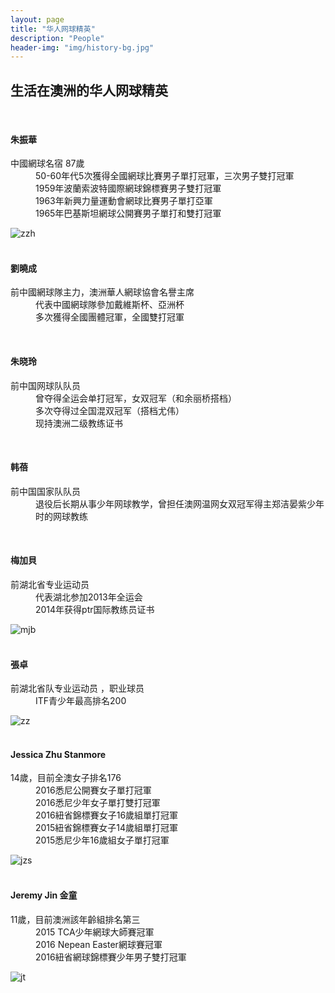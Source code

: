 ```yaml
---
layout: page
title: "华人网球精英"
description: "People"
header-img: "img/history-bg.jpg"
---
```

<h2>生活在澳洲的华人网球精英</h2>
<br>
<div class="row">
  <div class="col-xs-12 col-sm-12 col-md-3 col-lg-3">
    <h4>朱振華</h4>
  </div>
  <div class="col-xs-12 col-sm-12 col-md-offset-1 col-md-8 col-lg-offset-1 col-lg-8">
    <dl>
      <dt>中國網球名宿 87歲</dt>
      <dd>50-60年代5次獲得全國網球比賽男子單打冠軍，三次男子雙打冠軍</dd>
      <dd>1959年波蘭索波特國際網球錦標賽男子雙打冠軍</dd>
      <dd>1963年新興力量運動會網球比賽男子單打亞軍</dd>
      <dd>1965年巴基斯坦網球公開賽男子單打和雙打冠軍</dd>
    </dl>
    <img class="img-responsive" src="https://c5.staticflickr.com/9/8615/28530030996_9cd93db86f_o.jpg" alt="zzh" />
  </div>
</div>
<br>
<div class="row">
  <div class="col-xs-12 col-sm-12 col-md-3 col-lg-3">
    <h4>劉曉成</h4>
  </div>
  <div class="col-xs-12 col-sm-12 col-md-offset-1 col-md-8 col-lg-offset-1 col-lg-8">
    <dl>
      <dt>前中國網球隊主力，澳洲華人網球協會名譽主席</dt>
      <dd>代表中國網球隊參加戴維斯杯、亞洲杯</dd>
      <dd>多次獲得全國團體冠軍，全國雙打冠軍</dd>
    </dl>
  </div>
</div>
<br>
<div class="row">
  <div class="col-xs-12 col-sm-12 col-md-3 col-lg-3">
    <h4>朱晓玲</h4>
  </div>
  <div class="col-xs-12 col-sm-12 col-md-offset-1 col-md-8 col-lg-offset-1 col-lg-8">
    <dl>
      <dt>前中国网球队队员</dt>
      <dd>曾夺得全运会单打冠军，女双冠军（和余丽桥搭档）</dd>
      <dd>多次夺得过全国混双冠军（搭档尤伟）</dd>
      <dd>现持澳洲二级教练证书</dd>
    </dl>
  </div>
</div>
<br>
<div class="row">
  <div class="col-xs-12 col-sm-12 col-md-3 col-lg-3">
    <h4>韩蓓</h4>
  </div>
  <div class="col-xs-12 col-sm-12 col-md-offset-1 col-md-8 col-lg-offset-1 col-lg-8">
    <dl>
      <dt>前中国国家队队员</dt>
      <dd>退役后长期从事少年网球教学，曾担任澳网温网女双冠军得主郑洁晏紫少年时的网球教练</dd>
    </dl>
  </div>
</div>
<br>
<div class="row">
  <div class="col-xs-12 col-sm-12 col-md-3 col-lg-3">
    <h4>梅加貝</h4>
  </div>
  <div class="col-xs-12 col-sm-12 col-md-offset-1 col-md-8 col-lg-offset-1 col-lg-8">
    <dl>
      <dt>前湖北省专业运动员</dt>
      <dd>代表湖北参加2013年全运会</dd>
      <dd>2014年获得ptr国际教练员证书</dd>
    </dl>
    <img class="img-responsive" src="https://c1.staticflickr.com/9/8796/27945484784_3eac77efb5_z.jpg" alt="mjb" />
  </div>
</div>
<br>
<div class="row">
  <div class="col-xs-12 col-sm-12 col-md-3 col-lg-3">
    <h4>張卓</h4>
  </div>
  <div class="col-xs-12 col-sm-12 col-md-offset-1 col-md-8 col-lg-offset-1 col-lg-8">
    <dl>
      <dt>前湖北省队专业运动员 ，职业球员</dt>
      <dd>ITF青少年最高排名200</dd>
    </dl>
    <img class="img-responsive" src="https://c7.staticflickr.com/9/8898/28278468150_59df518355_z.jpg" alt="zz" />
  </div>
</div>
<br>
<div class="row">
  <div class="col-xs-12 col-sm-12 col-md-3 col-lg-3">
    <h4>Jessica Zhu Stanmore</h4>
  </div>
  <div class="col-xs-12 col-sm-12 col-md-offset-1 col-md-8 col-lg-offset-1 col-lg-8">
    <dl>
      <dt>14歲，目前全澳女子排名176</dt>
      <dd>2016悉尼公開賽女子單打冠軍</dd>
      <dd>2016悉尼少年女子單打雙打冠軍</dd>
      <dd>2016紐省錦標賽女子16歲組單打冠軍</dd>
      <dd>2015紐省錦標賽女子14歲組單打冠軍</dd>
      <dd>2015悉尼少年16歲組女子單打冠軍</dd>
    </dl>
    <img class="img-responsive" src="https://c1.staticflickr.com/9/8721/28530033296_e6c01845d4_z.jpg" alt="jzs" />
  </div>
</div>
<br>
<div class="row">
  <div class="col-xs-12 col-sm-12 col-md-3 col-lg-3">
    <h4>Jeremy Jin 金童</h4>
  </div>
  <div class="col-xs-12 col-sm-12 col-md-offset-1 col-md-8 col-lg-offset-1 col-lg-8">
    <dl>
      <dt>11歲，目前澳洲該年齡組排名第三</dt>
      <dd>2015 TCA少年網球大師賽冠軍</dd>
      <dd>2016 Nepean Easter網球賽冠軍</dd>
      <dd>2016紐省網球錦標賽少年男子雙打冠軍</dd>
    </dl>
    <img class="img-responsive" src="https://c4.staticflickr.com/9/8307/28484548291_6876e77dba_z.jpg" alt="jt" />
  </div>
</div>
